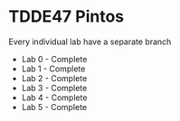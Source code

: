 # TDDE47 Pintos

Every individual lab have a separate branch


- Lab 0 - Complete
- Lab 1 - Complete
- Lab 2 - Complete
- Lab 3 - Complete
- Lab 4 - Complete
- Lab 5 - Complete
